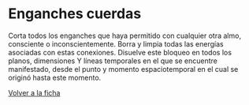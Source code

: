 # Enganches cuerdas

Corta todos los enganches que haya permitido con cualquier otra almo, consciente o inconscientemente. Borra y limpia todas las energías asociadas con estas conexiones. Disuelve este bloqueo en todos los planos, dimensiones Y líneas temporales en el que se encuentre manifestado, desde el punto y momento espaciotemporal en el cual se originó hasta este momento.

[Volver a la ficha](../ficha.md)
